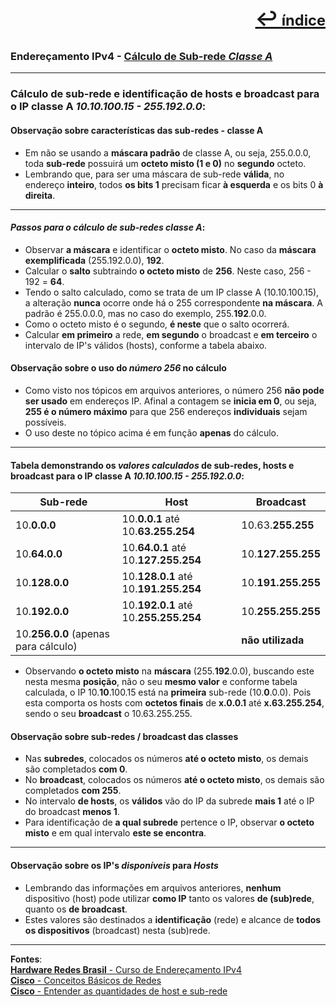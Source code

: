[<p style="text-align:right; font-weight: 710;font-size: 1.5em; margin-right:0;">↩︎<span style="font-size: .75em"> índice</span></p>](../enderecamento-ipv4/README.md)
---
### Endereçamento IPv4 - [Cálculo de Sub-rede ***Classe A***](https://www.youtube.com/watch?v=fUuzEXHPLBo&list=PLAp37wMSBouCU49LV0qFbItufigjYk-sp&index=13)
---

### Cálculo de sub-rede e identificação de hosts e broadcast para o IP classe A ***10.10.100.15 - 255.192.0.0***:

#### Observação sobre características das sub-redes - classe A
* Em não se usando a **máscara padrão** de classe A, ou seja, 255.0.0.0, toda **sub-rede** possuirá um **octeto misto (1 e 0)** no **segundo** octeto.
* Lembrando que, para ser uma máscara de sub-rede **válida**, no endereço **inteiro**, todos **os bits 1** precisam ficar **à esquerda** e os bits 0 **à direita**.

---
#### ***Passos para o cálculo de sub-redes classe A***:
* Observar **a máscara** e identificar o **octeto misto**. No caso da **máscara exemplificada** (255.192.0.0), **192**.
* Calcular o **salto** subtraindo **o octeto misto** de **256**. Neste caso, 256 - 192 = **64**.
* Tendo o salto calculado, como se trata de um IP classe A (10.10.100.15), a alteração **nunca** ocorre onde há o 255 correspondente **na máscara**. A padrão é 255.0.0.0, mas no caso do exemplo, 255.**192**.0.0.
* Como o octeto misto é o segundo, **é neste** que o salto ocorrerá. 
* Calcular **em primeiro** a rede, **em segundo** o broadcast e **em terceiro** o intervalo de IP's válidos (hosts), conforme a tabela abaixo.

#### Observação sobre o uso do ***número 256*** no cálculo
* Como visto nos tópicos em arquivos anteriores, o número 256 **não pode ser usado** em endereços IP. Afinal a contagem se **inicia em 0**, ou seja, **255 é o número máximo** para que 256 endereços **individuais** sejam possíveis.
* O uso deste no tópico acima é em função **apenas** do cálculo.

---
#### Tabela demonstrando os ***valores calculados*** de sub-redes, hosts e broadcast para o IP classe A ***10.10.100.15 - 255.192.0.0***:

| Sub-rede | Host | Broadcast |
| --- | --- | --- |
| 10.**0.0.0** | 10.**0.0.1** até 10.**63.255.254**| 10.63.**255.255** |
| 10.**64.0.0** | 10.**64.0.1** até 10.**127.255.254** | 10.**127.255.255** |
| 10.**128.0.0** | 10.**128.0.1** até 10.**191.255.254** | 10.**191.255.255** |
| 10.**192.0.0** | 10.**192.0.1** até 10.**255.255.254** | 10.**255.255.255** |
| 10.**256.0.0**  (apenas para cálculo)|  | **não utilizada** |

* Observando **o octeto misto** na **máscara** (255.**192**.0.0), buscando este nesta mesma **posição**, não o seu **mesmo valor** e conforme tabela calculada, o IP 10.**10**.100.15 está na **primeira** sub-rede (10.**0**.0.0). Pois esta comporta os hosts com **octetos finais** de **x.0.0.1** até **x.63.255.254**, sendo o seu **broadcast** o 10.63.255.255.

#### Observação sobre sub-redes / broadcast das classes
* Nas **subredes**, colocados os números **até o octeto misto**, os demais são completados **com 0**.
* No **broadcast**, colocados os números **até o octeto misto**, os demais são completados **com 255**.
* No intervalo **de hosts**, os **válidos** vão do IP da subrede **mais 1** até o IP do broadcast **menos 1**.
* Para identificação de **a qual subrede** pertence o IP, observar **o octeto misto** e em qual intervalo **este se encontra**.

---
#### Observação sobre os IP's ***disponíveis*** para ***Hosts***
* Lembrando das informações em arquivos anteriores, **nenhum** dispositivo (host) pode utilizar **como IP** tanto os valores **de (sub)rede**, quanto os **de broadcast**.
* Estes valores são destinados a **identificação** (rede) e alcance de **todos os dispositivos** (broadcast) nesta (sub)rede.

---		
**Fontes**:  
[**Hardware Redes Brasil** - Curso de Endereçamento IPv4](https://www.youtube.com/playlist?list=PLAp37wMSBouCU49LV0qFbItufigjYk-sp)  
[**Cisco** - Conceitos Básicos de Redes](https://www.netacad.com/pt/courses/networking-basics?courseLang=pt-BR)  
[**Cisco** - Entender as quantidades de host e sub-rede](https://www.cisco.com/c/pt_br/support/docs/ip/routing-information-protocol-rip/13790-8.html)  
